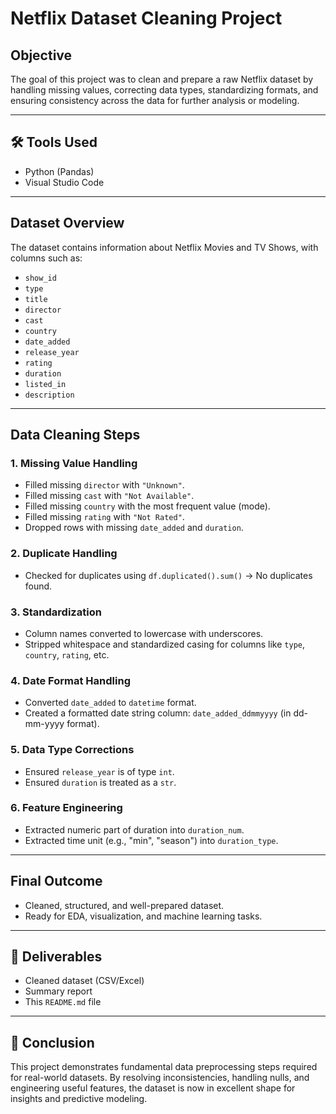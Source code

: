 #  Netflix Dataset Cleaning Project

##  Objective
The goal of this project was to clean and prepare a raw Netflix dataset by handling missing values, correcting data types, standardizing formats, and ensuring consistency across the data for further analysis or modeling.

---

## 🛠 Tools Used
- Python (Pandas)
-  Visual Studio Code
---

##  Dataset Overview
The dataset contains information about Netflix Movies and TV Shows, with columns such as:
- `show_id`
- `type`
- `title`
- `director`
- `cast`
- `country`
- `date_added`
- `release_year`
- `rating`
- `duration`
- `listed_in`
- `description`

---

##  Data Cleaning Steps

### 1. **Missing Value Handling**
- Filled missing `director` with `"Unknown"`.
- Filled missing `cast` with `"Not Available"`.
- Filled missing `country` with the most frequent value (mode).
- Filled missing `rating` with `"Not Rated"`.
- Dropped rows with missing `date_added` and `duration`.

### 2. **Duplicate Handling**
- Checked for duplicates using `df.duplicated().sum()` →  No duplicates found.

### 3. **Standardization**
- Column names converted to lowercase with underscores.
- Stripped whitespace and standardized casing for columns like `type`, `country`, `rating`, etc.

### 4. **Date Format Handling**
- Converted `date_added` to `datetime` format.
- Created a formatted date string column: `date_added_ddmmyyyy` (in dd-mm-yyyy format).

### 5. **Data Type Corrections**
- Ensured `release_year` is of type `int`.
- Ensured `duration` is treated as a `str`.

### 6. **Feature Engineering**
- Extracted numeric part of duration into `duration_num`.
- Extracted time unit (e.g., "min", "season") into `duration_type`.

---

##  Final Outcome
- Cleaned, structured, and well-prepared dataset.
- Ready for EDA, visualization, and machine learning tasks.

---

## 📄 Deliverables
- Cleaned dataset (CSV/Excel)
- Summary report
- This `README.md` file

---

## 🧠 Conclusion
This project demonstrates fundamental data preprocessing steps required for real-world datasets. By resolving inconsistencies, handling nulls, and engineering useful features, the dataset is now in excellent shape for insights and predictive modeling.
